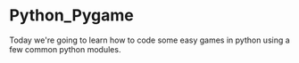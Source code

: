 # Python_Pygame
Today we're going to learn how to code some easy games in python using a few common python modules.
